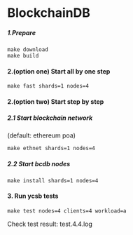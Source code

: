 # BlockchainDB

##### 1.Prepare

```
make download
make build
```



#### 2.(option one) Start all by one step

```
make fast shards=1 nodes=4

```

#### 2.(option two) Start step by step

##### 2.1 Start blockchain network 

(default: ethereum poa)

```
make ethnet shards=1 nodes=4

```

##### 2.2 Start bcdb nodes

```
make install shards=1 nodes=4

```



#### 3. Run ycsb tests

```
make test nodes=4 clients=4 workload=a
```

Check test result: test.4.4.log
